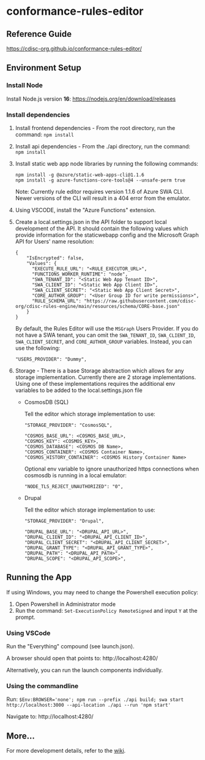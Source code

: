 # conformance-rules-editor

## Reference Guide

https://cdisc-org.github.io/conformance-rules-editor/

## Environment Setup

### Install Node

Install Node.js version **16**: https://nodejs.org/en/download/releases

### Install dependencies

1. Install frontend dependencies - From the root directory, run the command: `npm install`
2. Install api dependencies - From the ./api directory, run the command: `npm install`
3. Install static web app node libraries by running the following commands:
   ```
   npm install -g @azure/static-web-apps-cli@1.1.6
   npm install -g azure-functions-core-tools@4 --unsafe-perm true
   ```
   Note: Currently rule editor requires version 1.1.6 of Azure SWA CLI.  Newer versions of the CLI will result in a 404 error from the emulator.
4. Using VSCODE, install the "Azure Functions" extension.
5. Create a local.settings.json in the API folder to support local development of the API. It should contain the following values which provide information for the staticwebapp config and the Microsoft Graph API for Users' name resolution:

   ```
   {
       "IsEncrypted": false,
       "Values": {
         "EXECUTE_RULE_URL": "<RULE_EXECUTOR_URL>",
         "FUNCTIONS_WORKER_RUNTIME": "node",
         "SWA_TENANT_ID": "<Static Web App Tenant ID>",
         "SWA_CLIENT_ID": "<Static Web App Client ID>",
         "SWA_CLIENT_SECRET": "<Static Web App Client Secret>",
         "CORE_AUTHOR_GROUP": "<User Group ID for write permissions>",
         "RULE_SCHEMA_URL": "https://raw.githubusercontent.com/cdisc-org/cdisc-rules-engine/main/resources/schema/CORE-base.json"
       }
   }
   ```

   By default, the Rules Editor will use the `MSGraph` Users Provider. If you do not have a SWA tenant, you can omit the `SWA_TENANT_ID`, `SWA_CLIENT_ID`, `SWA_CLIENT_SECRET`, and `CORE_AUTHOR_GROUP` variables. Instead, you can use the following:

   ```
   "USERS_PROVIDER": "Dummy",
   ```

6. Storage - There is a base Storage abstraction which allows for any storage implementation. Currently there are 2 storage implementations. Using one of these implementations requires the additional env variables to be added to the local.settings.json file

   - CosmosDB (SQL)

     Tell the editor which storage implementation to use:

     ```
     "STORAGE_PROVIDER": "CosmosSQL",
     ```

     ```
     "COSMOS_BASE_URL": <COSMOS_BASE_URL>,
     "COSMOS_KEY": <COSMOS_KEY>,
     "COSMOS_DATABASE": <COSMOS DB Name>,
     "COSMOS_CONTAINER": <COSMOS Container Name>,
     "COSMOS_HISTORY_CONTAINER": <COSMOS History Container Name>
     ```

     Optional env variable to ignore unauthorized https connections when cosmosdb is running in a local emulator:

     ```
     "NODE_TLS_REJECT_UNAUTHORIZED": "0",
     ```

   - Drupal

     Tell the editor which storage implementation to use:

     ```
     "STORAGE_PROVIDER": "Drupal",
     ```

     ```
     "DRUPAL_BASE_URL": "<DRUPAL_API_URL>",
     "DRUPAL_CLIENT_ID": "<DRUPAL_API_CLIENT_ID>",
     "DRUPAL_CLIENT_SECRET": "<DRUPAL_API_CLIENT_SECRET>",
     "DRUPAL_GRANT_TYPE": "<DRUPAL_API_GRANT_TYPE>",
     "DRUPAL_PATH": "<DRUPAL_API_PATH>",
     "DRUPAL_SCOPE": "<DRUPAL_API_SCOPE>",
     ```

## Running the App

If using Windows, you may need to change the Powershell execution policy:

1. Open Powershell in Administrator mode
2. Run the command: `Set-ExecutionPolicy RemoteSigned` and input `Y` at the prompt.

### Using VSCode

Run the "Everything" compound (see launch.json).

A browser should open that points to: http://localhost:4280/

Alternatively, you can run the launch components individually.

### Using the commandline

Run: `$Env:BROWSER='none'; npm run --prefix ./api build; swa start http://localhost:3000 --api-location ./api --run 'npm start'`

Navigate to: http://localhost:4280/

## More...

For more development details, refer to the [wiki](https://github.com/cdisc-org/conformance-rules-editor/wiki).

